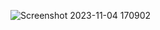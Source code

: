 ![Screenshot 2023-11-04 170902](https://github.com/Jagpreet153/Frontend_Projects/assets/119691733/c84e1807-5f90-4712-b067-0ebf625d060b)
